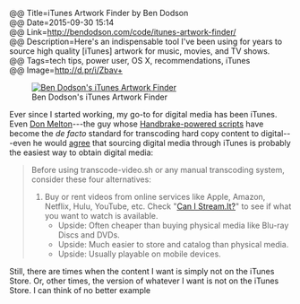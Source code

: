 @@ Title=iTunes Artwork Finder by Ben Dodson  
@@ Date=2015-09-30 15:14  
@@ Link=http://bendodson.com/code/itunes-artwork-finder/  
@@ Description=Here's an indispensable tool I've been using for years to source high quality [iTunes] artwork for music, movies, and TV shows.  
@@ Tags=tech tips, power user, OS X, recommendations, iTunes  
@@ Image=http://d.pr/i/Zbav+  

<figure>
	<a class="nohover" href="http://bendodson.com/code/itunes-artwork-finder/">
		<img class="jpg" src="http://d.pr/i/Zbav+" alt="Ben Dodson's iTunes Artwork Finder">
	</a>
	<figcaption>Ben Dodson's iTunes Artwork Finder</figcaption>
</figure>

Ever since I started working, my go-to for digital media has been iTunes. Even [Don Melton](http://twitter.com/donmelton)---the guy whose [Handbrake-powered scripts](https://github.com/donmelton/video-transcoding-scripts) have become the *de facto* standard for transcoding hard copy content to digital---even he would [agree](https://github.com/donmelton/video-transcoding-scripts#alternatives-to-transcoding-your-media) that sourcing digital media through iTunes is probably the easiest way to obtain digital media:

<blockquote>

Before using transcode-video.sh or any manual transcoding system, consider these four alternatives:

1. Buy or rent videos from online services like Apple, Amazon, Netflix, Hulu, YouTube, etc. Check "[Can I Stream.It?](http://www.canistream.it/)" to see if what you want to watch is available.
	* Upside: Often cheaper than buying physical media like Blu-ray Discs and DVDs.
	* Upside: Much easier to store and catalog than physical media.
	* Upside: Usually playable on mobile devices.

</blockquote>

Still, there are times when the content I want is simply not on the iTunes Store. Or, other times, the version of whatever I want is not on the iTunes Store. I can think of no better example
